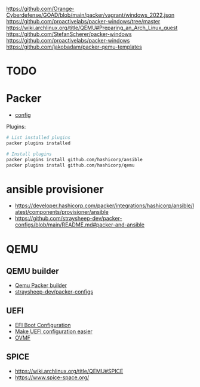 https://github.com/Orange-Cyberdefense/GOAD/blob/main/packer/vagrant/windows_2022.json
https://github.com/proactivelabs/packer-windows/tree/master
https://wiki.archlinux.org/title/QEMU#Preparing_an_Arch_Linux_guest
https://github.com/StefanScherer/packer-windows
https://github.com/proactivelabs/packer-windows
https://github.com/jakobadam/packer-qemu-templates

# TODO


# Packer
* [config](https://developer.hashicorp.com/packer/docs/configure)

Plugins:
```bash
# List installed plugins
packer plugins installed

# Install plugins
packer plugins install github.com/hashicorp/ansible
packer plugins install github.com/hashicorp/qemu
```

# ansible provisioner

* https://developer.hashicorp.com/packer/integrations/hashicorp/ansible/latest/components/provisioner/ansible
* https://github.com/straysheep-dev/packer-configs/blob/main/README.md#packer-and-ansible

# QEMU

## QEMU builder 
* [Qemu Packer builder](https://developer.hashicorp.com/packer/integrations/hashicorp/qemu/latest/components/builder/qemu)
* [straysheep-dev/packer-configs](https://github.com/straysheep-dev/packer-configs/blob/main/README.md)

## UEFI
* [EFI Boot Configuration](https://developer.hashicorp.com/packer/integrations/hashicorp/qemu/latest/components/builder/qemu#efi-boot-configuration)
* [Make UEFI configuration easier](https://github.com/hashicorp/packer-plugin-qemu/issues/97)
* [OVMF](https://github.com/tianocore/tianocore.github.io/wiki/OVMF)



## SPICE

* https://wiki.archlinux.org/title/QEMU#SPICE
* https://www.spice-space.org/